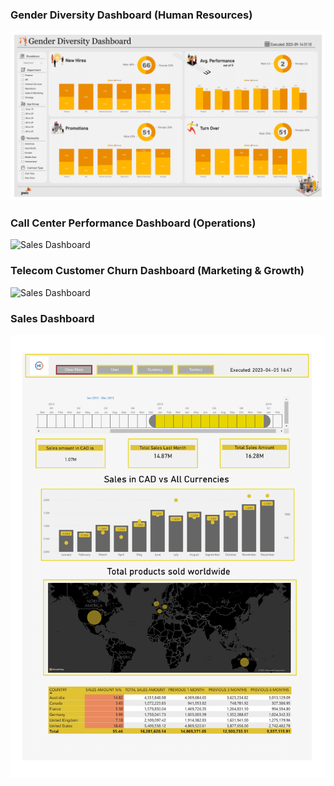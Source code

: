 
### **Gender Diversity Dashboard (Human Resources)**
![Sales Dashboard](https://github.com/Ayman947/Power-BI/blob/main/Gender%20Diversity%20Dashboard.png)

### **Call Center Performance Dashboard (Operations)**
![Sales Dashboard](https://github.com/Ayman947/Power-BI/blob/main/Call%20Center%20Dashboard.png)

### **Telecom Customer Churn Dashboard (Marketing & Growth)**
![Sales Dashboard](https://github.com/Ayman947/Power-BI/blob/main/Customer%20Churn%20Dashboard.png)

### **Sales Dashboard**
![Sales Dashboard](https://github.com/Ayman947/Power-BI/blob/main/Sales%20DashBoard%20(PNG).png)

